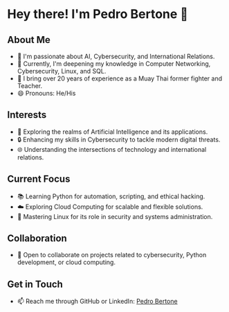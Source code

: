 # Hey there! I'm Pedro Bertone 👋

## About Me
- 👀 I'm passionate about AI, Cybersecurity, and International Relations.
- 🌱 Currently, I'm deepening my knowledge in Computer Networking, Cybersecurity, Linux, and SQL.
- 💼 I bring over 20 years of experience as a Muay Thai former fighter and Teacher.
- 😄 Pronouns: He/His

## Interests
- 🧠 Exploring the realms of Artificial Intelligence and its applications.
- 🔒 Enhancing my skills in Cybersecurity to tackle modern digital threats.
- 🌐 Understanding the intersections of technology and international relations.

## Current Focus
- 📚 Learning Python for automation, scripting, and ethical hacking.
- ☁️ Exploring Cloud Computing for scalable and flexible solutions.
- 🐧 Mastering Linux for its role in security and systems administration.

## Collaboration
- 💞️ Open to collaborate on projects related to cybersecurity, Python development, or cloud computing.

## Get in Touch
- 📫 Reach me through GitHub or LinkedIn: [Pedro Bertone](https://github.com/PedroBertone)
